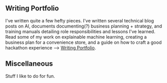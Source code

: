 ## Writing Portfolio
I've written quite a few hefty pieces. I've written several technical blog posts on AI, documents documenting(?) business planning + strategy, and training manuals detailing role responsibilities and lessons I've learned. Read some of my work on explainable machine learning, creating a business plan for a convenience store, and a guide on how to craft a good hackathon experience --> [Writing Portfolio](https://sanjananana.github.io/files/pdfs/Writing_Portfolio_SChowdhury.pdf).

## Miscellaneous
Stuff I like to do for fun.


